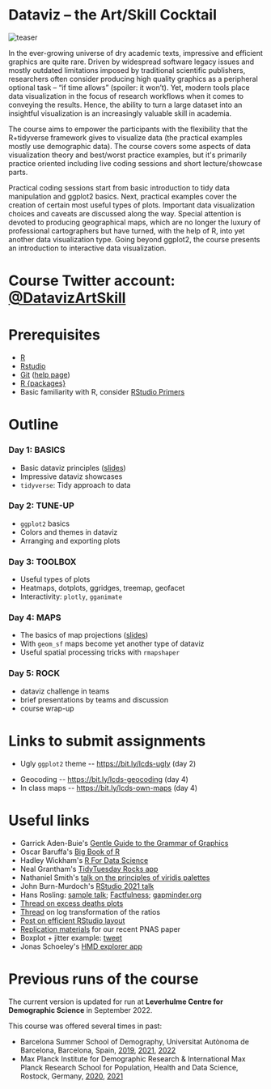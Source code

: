 # Dataviz – the Art/Skill Cocktail

![teaser](https://i.imgur.com/oQ5qnS7.png)


In the ever-growing universe of dry academic texts, impressive and efficient graphics are quite rare. Driven by widespread software legacy issues and mostly outdated limitations imposed by traditional scientific publishers, researchers often consider producing high quality graphics as a peripheral optional task – “if time allows” (spoiler: it won’t). Yet, modern tools place data visualization in the focus of research workflows when it comes to conveying the results. Hence, the ability to turn a large dataset into an insightful visualization is an increasingly valuable skill in academia.

The course aims to empower the participants with the flexibility that the R+tidyverse framework gives to visualize data (the practical examples mostly use demographic data). The course covers some aspects of data visualization theory and best/worst practice examples, but it's primarily practice oriented including live coding sessions and short lecture/showcase parts.

Practical coding sessions start from basic introduction to tidy data manipulation and ggplot2 basics. Next, practical examples cover the creation of certain most useful types of plots. Important data visualization choices and caveats are discussed along the way. Special attention is devoted to producing geographical maps, which are no longer the luxury of professional cartographers but have turned, with the help of R, into yet another data visualization type. Going beyond ggplot2, the course presents an introduction to interactive data visualization.

# Course Twitter account: [@DatavizArtSkill](https://twitter.com/DatavizArtSkill)

<!-- Video lectures: https://bit.ly/dataviz-art-skill -->

# Prerequisites
- [R](https://cloud.r-project.org)  
- [Rstudio](https://www.rstudio.com/products/rstudio/download/#download)  
- [Git](https://git-scm.com/downloads) ([help page](https://support.rstudio.com/hc/en-us/articles/200532077-Version-Control-with-Git-and-SVN))
- [R {packages}](/day1/install-pkg.R)
- Basic familiarity with R, consider [RStudio Primers](https://rstudio.cloud/learn/primers)


# Outline

### Day 1: BASICS
- Basic dataviz principles ([slides][slides-gg])
- Impressive dataviz showcases
- `tidyverse`: Tidy approach to data

### Day 2: TUNE-UP
- `ggplot2` basics
- Colors and themes in dataviz
- Arranging and exporting plots

### Day 3: TOOLBOX
- Useful types of plots
- Heatmaps, dotplots, ggridges, treemap, geofacet
- Interactivity: `plotly`, `gganimate`

### Day 4: MAPS
- The basics of map projections ([slides][slides-maps])
- With `geom_sf` maps become yet another type of dataviz
- Useful spatial processing tricks with `rmapshaper`

### Day 5: ROCK
- dataviz challenge in teams
- brief presentations by teams and discussion
- course wrap-up

[slides-gg]: https://ikashnitsky.github.io/dataviz-art-skill/slides/slides-dataviz.html
[slides-maps]: https://ikashnitsky.github.io/dataviz-art-skill/slides/slides-maps.html


# Links to submit assignments
- Ugly `ggplot2` theme -- https://bit.ly/lcds-ugly (day 2)
<!-- Any plot with own data -- https://bit.ly/lcds-own (day 3)  -->
- Geocoding -- https://bit.ly/lcds-geocoding (day 4)
- In class maps -- https://bit.ly/lcds-own-maps (day 4)



# Useful links
- Garrick Aden-Buie's [Gentle Guide to the Grammar of Graphics](https://pkg.garrickadenbuie.com/gentle-ggplot2)   
- Oscar Baruffa's [Big Book of R](https://www.bigbookofr.com)
- Hadley Wickham's [R For Data Science](https://r4ds.had.co.nz)
- Neal Grantham's [TidyTuesday Rocks app](https://nsgrantham.shinyapps.io/tidytuesdayrocks/)
- Nathaniel Smith's [talk on the principles of viridis palettes](https://youtu.be/xAoljeRJ3lU)
- John Burn-Murdoch's [RStudio 2021 talk](https://youtu.be/L5_4kuoiiKU)
- Hans Rosling: [sample talk](https://youtu.be/BZoKfap4g4w); [Factfulness](https://www.amazon.com/Factfulness-Reasons-World-Things-Better/dp/1250107814); [gapminder.org](https://www.gapminder.org/tools/#$chart-type=bubbles&url=v1)
- [Thread on excess deaths plots](https://twitter.com/ikashnitsky/status/1409472083965349892) 
- [Thread](https://twitter.com/ikashnitsky/status/1380247006170509312) on log transformation of the ratios
- [Post on efficient RStudio layout](https://ikashnitsky.github.io/2018/perfect-rstudio-layout/)
- [Replication materials](https://github.com/ikashnitsky/sex-gap-e0-pnas) for our recent PNAS paper
- Boxplot + jitter example: [tweet](https://twitter.com/ikashnitsky/status/1403645553637011461)  
- Jonas Schoeley's [HMD explorer app](https://jschoeley.shinyapps.io/hmdexp/)
<!-- - US names shiny app: [repository](https://github.com/ikashnitsky/us-names-app); [tweet](https://twitter.com/ikashnitsky/status/1203840297911889920); [shiny app](https://ikashnitsky.shinyapps.io/us-names/)  -->


# Previous runs of the course

The current version is updated for run at **Leverhulme Centre for Demographic Science** in September 2022.  

This course was offered several times in past:   
- Barcelona Summer School of Demography, Universitat Autònoma de Barcelona, Barcelona, Spain, [2019](https://github.com/ikashnitsky/dataviz-bssd/releases/tag/v1.0), [2021](https://github.com/ikashnitsky/dataviz-bssd/releases/tag/v2.0),  [2022](https://github.com/ikashnitsky/dataviz-bssd/releases/tag/v.3.0)
- Max Planck Institute for Demographic Research & International Max Planck Research School for Population, Health and Data Science, Rostock, Germany, [2020](https://github.com/ikashnitsky/dataviz-art-skill/releases/tag/v1.0),  [2021](https://github.com/ikashnitsky/dataviz-art-skill/releases/tag/v2.0)

